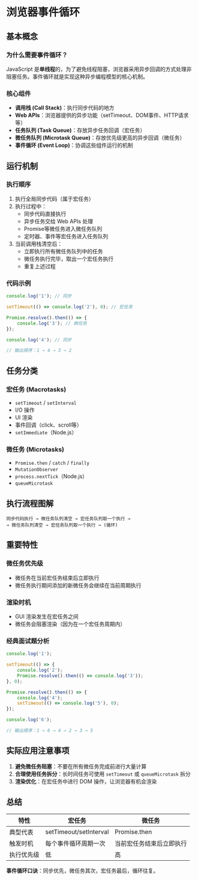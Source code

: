 # 浏览器事件循环

## 基本概念

### 为什么需要事件循环？
JavaScript 是**单线程**的，为了避免线程阻塞，浏览器采用异步回调的方式处理非阻塞任务。事件循环就是实现这种异步编程模型的核心机制。

### 核心组件
- **调用栈 (Call Stack)**：执行同步代码的地方
- **Web APIs**：浏览器提供的异步功能（setTimeout、DOM事件、HTTP请求等）
- **任务队列 (Task Queue)**：存放异步任务回调（宏任务）
- **微任务队列 (Microtask Queue)**：存放优先级更高的异步回调（微任务）
- **事件循环 (Event Loop)**：协调这些组件运行的机制

## 运行机制

### 执行顺序
1. 执行全局同步代码（属于宏任务）
2. 执行过程中：
   - 同步代码直接执行
   - 异步任务交给 Web APIs 处理
   - Promise等微任务进入微任务队列
   - 定时器、事件等宏任务进入任务队列
3. 当前调用栈清空后：
   - 立即执行所有微任务队列中的任务
   - 微任务执行完毕，取出一个宏任务执行
   - 重复上述过程

### 代码示例
```js
console.log('1'); // 同步

setTimeout(() => console.log('2'), 0); // 宏任务

Promise.resolve().then(() => {
    console.log('3'); // 微任务
});

console.log('4'); // 同步

// 输出顺序：1 → 4 → 3 → 2
```

## 任务分类

### 宏任务 (Macrotasks)
- `setTimeout` / `setInterval`
- I/O 操作
- UI 渲染
- 事件回调（click、scroll等）
- `setImmediate`（Node.js）

### 微任务 (Microtasks)
- `Promise.then` / `catch` / `finally`
- `MutationObserver`
- `process.nextTick`（Node.js）
- `queueMicrotask`

## 执行流程图解

```
同步代码执行 → 微任务队列清空 → 宏任务队列取一个执行 → 
→ 微任务队列清空 → 宏任务队列取一个执行 → (循环)
```

## 重要特性

### 微任务优先级
- 微任务在当前宏任务结束后立即执行
- 微任务执行期间添加的新微任务会继续在当前周期执行

### 渲染时机
- GUI 渲染发生在宏任务之间
- 微任务会阻塞渲染（因为在一个宏任务周期内）

### 经典面试题分析
```js
console.log('1');

setTimeout(() => {
    console.log('2');
    Promise.resolve().then(() => console.log('3'));
}, 0);

Promise.resolve().then(() => {
    console.log('4');
    setTimeout(() => console.log('5'), 0);
});

console.log('6');

// 输出顺序：1 → 6 → 4 → 2 → 3 → 5
```

## 实际应用注意事项

1. **避免微任务阻塞**：不要在所有微任务完成前进行大量计算
2. **合理使用任务拆分**：长时间任务可使用 `setTimeout` 或 `queueMicrotask` 拆分
3. **渲染优化**：在宏任务中进行 DOM 操作，让浏览器有机会渲染

## 总结

| 特性       | 宏任务                 | 微任务                   |
| ---------- | ---------------------- | ------------------------ |
| 典型代表   | setTimeout/setInterval | Promise.then             |
| 触发时机   | 每个事件循环周期一次   | 当前宏任务结束后立即执行 |
| 执行优先级 | 低                     | 高                       |

**事件循环口诀**：同步优先，微任务其次，宏任务最后，循环往复。
